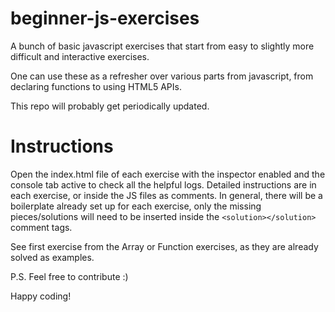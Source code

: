 # beginner-js-exercises

A bunch of basic javascript exercises that start from easy to slightly more difficult and interactive exercises. 

One can use these as a refresher over various parts from javascript, from declaring functions to using HTML5 APIs.

This repo will probably get periodically updated.

# Instructions
Open the index.html file of each exercise with the inspector enabled and the console tab active to check all the helpful logs. 
Detailed instructions are in each exercise, or inside the JS files as comments. 
In general, there will be a boilerplate already set up for each exercise, only the missing pieces/solutions will need to be inserted inside the `<solution></solution>` comment tags.

See first exercise from the Array or Function exercises, as they are already solved as examples.

P.S. Feel free to contribute :)

Happy coding!